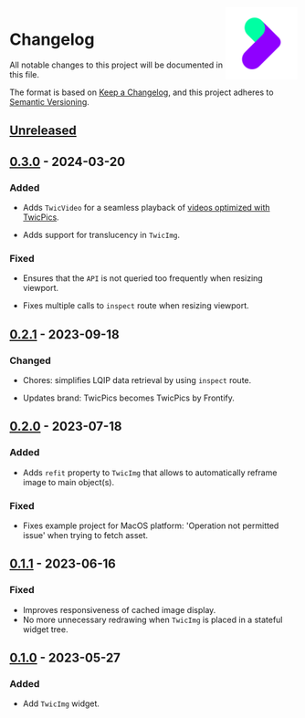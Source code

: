 <img align="right" width="25%" src="https://raw.githubusercontent.com/twicpics/components-flutter/main/resources/logo.png">

# Changelog

All notable changes to this project will be documented in this file.

The format is based on [Keep a Changelog](https://keepachangelog.com/en/1.0.0/), and this project adheres to [Semantic Versioning](https://semver.org/spec/v2.0.0.html).

## [Unreleased]

## [0.3.0] - 2024-03-20

### Added

- Adds `TwicVideo` for a seamless playback of [videos optimized with TwicPics](https://www.twicpics.com/docs/guides/video-optimization).

- Adds support for translucency in `TwicImg`.

### Fixed

- Ensures that the `API` is not queried too frequently when resizing viewport.
  
- Fixes multiple calls to `inspect` route when resizing viewport.

## [0.2.1] - 2023-09-18

### Changed

- Chores: simplifies LQIP data retrieval by using `inspect` route.

- Updates brand: TwicPics becomes TwicPics by Frontify.

## [0.2.0] - 2023-07-18

### Added

- Adds `refit` property to `TwicImg` that allows to automatically reframe image to main object(s).

### Fixed

- Fixes example project for MacOS platform: 'Operation not permitted issue' when trying to fetch asset.

## [0.1.1] - 2023-06-16

### Fixed

- Improves responsiveness of cached image display.
- No more unnecessary redrawing when `TwicImg` is placed in a stateful widget tree.

## [0.1.0] - 2023-05-27

### Added

- Add `TwicImg` widget.

[Unreleased]: https://github.com/TwicPics/components/compare/main...dev
[0.3.0]: https://github.com/TwicPics/components-flutter/compare/0.2.1...0.3.0
[0.2.1]: https://github.com/TwicPics/components-flutter/compare/0.2.0...0.2.1
[0.2.0]: https://github.com/TwicPics/components-flutter/compare/0.1.1...0.2.0
[0.1.1]: https://github.com/TwicPics/components-flutter/compare/0.1.0...0.1.1
[0.1.0]: https://github.com/TwicPics/components-flutter/releases/tag/0.1.0
